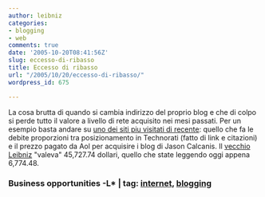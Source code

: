 ```yaml
---
author: leibniz
categories:
- blogging
- web
comments: true
date: '2005-10-20T08:41:56Z'
slug: eccesso-di-ribasso
title: Eccesso di ribasso
url: "/2005/10/20/eccesso-di-ribasso/"
wordpress_id: 675

---
```

La cosa brutta di quando si cambia indirizzo del proprio blog e che di colpo si perde tutto il valore a livello di rete acquisito nei mesi passati. Per un esempio basta andare su [uno dei siti piu visitati di recente](http://www.business-opportunities.biz/projects/how-much-is-your-blog-worth/): quello che fa le debite proporzioni tra posizionamento in Technorati (fatto di link e citazioni) e il prezzo pagato da Aol per acquisire i blog di Jason Calcanis. Il [vecchio Leibniz](http://leibniz.blogs.it/) "valeva" 45,727.74 dollari, quello che state leggendo oggi appena 6,774.48.

### Business opportunities -L* | tag: [internet](http://www.technorati.com/tags/internet), [blogging](http://www.technorati.com/tags/blogging)
